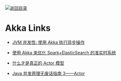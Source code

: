 [![返回目录](https://user-images.githubusercontent.com/5803001/38079637-ff0abcf0-3371-11e8-9b76-ad651620afc7.jpg)](https://github.com/wxyyxc1992/Awesome-Lists)

# Akka Links

- [JVM 并发性: 使用 Akka 执行异步操作](http://www.ibm.com/developerworks/cn/java/j-jvmc5/index.html)

- [使用 Akka 来优化 Spark+ElasticSearch 的准实时系统](http://www.infoq.com/cn/news/2015/12/akka-to-the-rescue)

- [什么才是真正的 Actor 模型](http://mp.weixin.qq.com/s?__biz=MzIxMjAzMDA1MQ==&mid=2648945467&idx=1&sn=bc28e770ecce7e02511124c2830230d2#rd)

- [Java 并发原理无废话指南 3——Actor](http://www.tuicool.com/articles/vaeqQjB)

